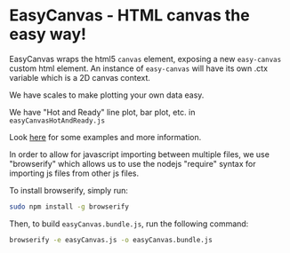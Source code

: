 # EasyCanvas - HTML canvas the easy way!

EasyCanvas wraps the html5 `canvas` element, exposing a new `easy-canvas` custom html element. An instance of `easy-canvas` will have its own .ctx variable which is a 2D canvas context.

We have scales to make plotting your own data easy.

We have "Hot and Ready" line plot, bar plot, etc. in `easyCanvasHotAndReady.js`

Look <a href="https://jackeown.github.io/2019/06/01/easyCanvas.html">here</a> for some examples and more information.


In order to allow for javascript importing between multiple files, we use "browserify"
which allows us to use the nodejs "require" syntax for importing js files from other js files.

To install browserify, simply run:
```bash
sudo npm install -g browserify
```

Then, to build `easyCanvas.bundle.js`, run the following command:
```bash
browserify -e easyCanvas.js -o easyCanvas.bundle.js
```

